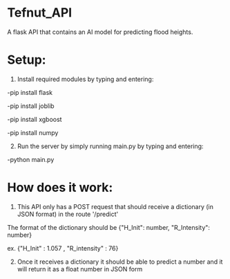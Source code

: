 # Tefnut_API
A flask API that contains an AI model for predicting flood heights.

# Setup:

1. Install required modules by typing and entering:


-pip install flask

-pip install joblib

-pip install xgboost

-pip install numpy


2. Run the server by simply running main.py by typing and entering:

-python main.py

# How does it work:


1. This API only has a POST request that should receive a dictionary (in JSON format) in the route '/predict'

The format of the dictionary should be {"H_Init": number, "R_Intensity": number}

ex. {"H_Init" : 1.057 , "R_intensity" : 76}


2. Once it receives a dictionary it should be able to predict a number and it will return it as a  float number in JSON form
